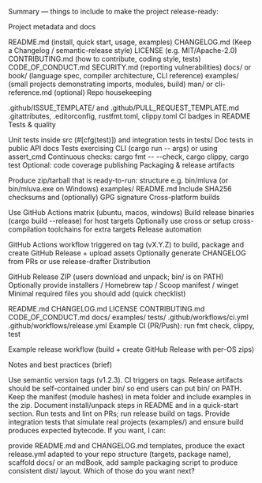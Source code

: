 Summary — things to include to make the project release-ready:

Project metadata and docs

README.md (install, quick start, usage, examples)
CHANGELOG.md (Keep a Changelog / semantic-release style)
LICENSE (e.g. MIT/Apache-2.0)
CONTRIBUTING.md (how to contribute, coding style, tests)
CODE_OF_CONDUCT.md
SECURITY.md (reporting vulnerabilities)
docs/ or book/ (language spec, compiler architecture, CLI reference)
examples/ (small projects demonstrating imports, modules, build)
man/ or cli-reference.md (optional)
Repo housekeeping

.github/ISSUE_TEMPLATE/ and .github/PULL_REQUEST_TEMPLATE.md
.gitattributes, .editorconfig, rustfmt.toml, clippy.toml
CI badges in README
Tests & quality

Unit tests inside src (#[cfg(test)]) and integration tests in tests/
Doc tests in public API docs
Tests exercising CLI (cargo run -- args) or using assert_cmd
Continuous checks: cargo fmt -- --check, cargo clippy, cargo test
Optional: code coverage publishing
Packaging & release artifacts

Produce zip/tarball that is ready-to-run: structure e.g.
bin/mluva (or bin/mluva.exe on Windows)
examples/
README.md
Include SHA256 checksums and (optionally) GPG signature
Cross-platform builds

Use GitHub Actions matrix (ubuntu, macos, windows)
Build release binaries (cargo build --release) for host targets
Optionally use cross or setup cross-compilation toolchains for extra targets
Release automation

GitHub Actions workflow triggered on tag (vX.Y.Z) to build, package and create GitHub Release + upload assets
Optionally generate CHANGELOG from PRs or use release-drafter
Distribution

GitHub Release ZIP (users download and unpack; bin/ is on PATH)
Optionally provide installers / Homebrew tap / Scoop manifest / winget
Minimal required files you should add (quick checklist)

README.md
CHANGELOG.md
LICENSE
CONTRIBUTING.md
CODE_OF_CONDUCT.md
docs/
examples/
tests/
.github/workflows/ci.yml
.github/workflows/release.yml
Example CI (PR/Push): run fmt check, clippy, test

Example release workflow (build + create GitHub Release with per-OS zips)

Notes and best practices (brief)

Use semantic version tags (v1.2.3). CI triggers on tags.
Release artifacts should be self-contained under bin/ so end users can put bin/ on PATH.
Keep the manifest (module hashes) in meta folder and include examples in the zip.
Document install/unpack steps in README and in a quick-start section.
Run tests and lint on PRs; run release build on tags.
Provide integration tests that simulate real projects (examples/) and ensure build produces expected bytecode.
If you want, I can:

provide README.md and CHANGELOG.md templates,
produce the exact release.yml adapted to your repo structure (targets, package name),
scaffold docs/ or an mdBook,
add sample packaging script to produce consistent dist/ layout.
Which of those do you want next?